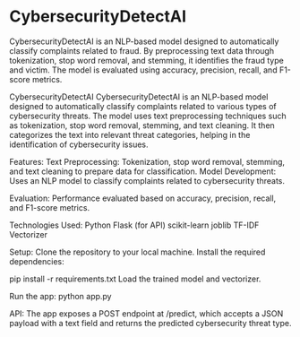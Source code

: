 # CybersecurityDetectAI
CybersecurityDetectAI is an NLP-based model designed to automatically classify complaints related to fraud. By preprocessing text data through tokenization, stop word removal, and stemming, it identifies the fraud type and victim. The model is evaluated using accuracy, precision, recall, and F1-score metrics.

CybersecurityDetectAI
CybersecurityDetectAI is an NLP-based model designed to automatically classify complaints related to various types of cybersecurity threats. The model uses text preprocessing techniques such as tokenization, stop word removal, stemming, and text cleaning. It then categorizes the text into relevant threat categories, helping in the identification of cybersecurity issues.

Features:
Text Preprocessing: Tokenization, stop word removal, stemming, and text cleaning to prepare data for classification.
Model Development: Uses an NLP model to classify complaints related to cybersecurity threats.

Evaluation: Performance evaluated based on accuracy, precision, recall, and F1-score metrics.

Technologies Used:
Python
Flask (for API)
scikit-learn
joblib
TF-IDF Vectorizer

Setup:
Clone the repository to your local machine.
Install the required dependencies:

pip install -r requirements.txt
Load the trained model and vectorizer.

Run the app:
python app.py

API:
The app exposes a POST endpoint at /predict, which accepts a JSON payload with a text field and returns the predicted cybersecurity threat type.
